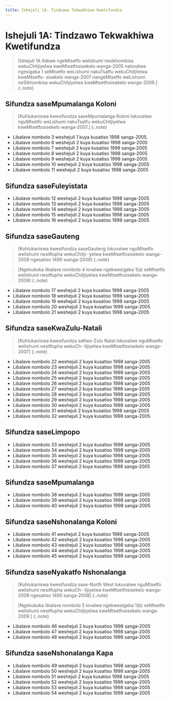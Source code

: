 ```yaml
---
title: Ishejuli 1A. Tindzawo Tekwakhiwa Kwetifundza
---
```


# Ishejuli 1A: Tindzawo Tekwakhiwa Kwetifundza

> [Ishejuli 1A ifakwe ngeMtsetfo welishumi nesikhombisa wekuChitjiyelwa kweMtsetfosisekelo wanga-2005 nalovalwe ngesigaba 1 seMtsetfo weLishumi nakuTsatfu wekuChitjilelwa kweMtsetfo- sisekelo wanga-2007 nangeMtsetfo weLishumi neSikhombisa wekuChitjiyelwa kweMtsetfosisekelo wanga-2009.]
{:.note}

## Sifundza saseMpumalanga Koloni

> [Kuhlukaniswa kwesifundza saseMpumalanga Koloni lokuvalwe nguMtsetfo weLishumi nakuTsatfu wekuChitjiyelwa kweMtsetfosisekelo wanga-2007.]
{:.note}

*	Libalave nombolo 3 weshejuli 1 kuya kusatiso 1998 sanga-2005.
*	Libalave nombolo 6 weshejuli 2 kuya kusatiso 1998 sanga-2005
*	Libalave nombolo 7 weshejuli 2 kuya kusatiso 1998 sanga-2005
*	Libalave nombolo 8 weshejuli 2 kuya kusatiso 1998 sanga-2005
*	Libalave nombolo 9 weshejuli 2 kuya kusatiso 1998 sanga-2005
*	Libalave nombolo 10 weshejuli 2 kuya kusatiso 1998 sanga-2005
*	Libalave nombolo 11 weshejuli 2 kuya kusatiso 1998 sanga-2005

## Sifundza saseFuleyistata

*	Libalave nombolo 12 weshejuli 2 kuya kusatiso 1998 sanga-2005
*	Libalave nombolo 13 weshejuli 2 kuya kusatiso 1998 sanga-2005
*	Libalave nombolo 14 weshejuli 2 kuya kusatiso 1998 sanga-2005
*	Libalave nombolo 15 weshejuli 2 kuya kusatiso 1998 sanga-2005
*	Libalave nombolo 16 weshejuli 2 kuya kusatiso 1998 sanga-2005

## Sifundza saseGauteng

> [Kuhlukaniswa kwesifundza saseGauteng lokuvalwe nguMtsetfo welishumi nesitfupha wekuChitji- yelwa kweMtsetfosisekelo wanga-2009 ngesatiso 1490 wanga-2008]
{:.note}

> [Ngekubuka libalave nombolo 4 lovalwe ngekwesigaba 1(a) seMtsetfo welishumi nesitfupha wekuChitjiyelwa kweMtsetfosisekelo wanga-2009]
{:.note}

*	Libalave nombolo 17 weshejuli 2 kuya kusatiso 1998 sanga-2005
*	Libalave nombolo 18 weshejuli 2 kuya kusatiso 1998 sanga-2005
*	Libalave nombolo 19 weshejuli 2 kuya kusatiso 1998 sanga-2005
*	Libalave nombolo 20 weshejuli 2 kuya kusatiso 1998 sanga-2005
*	Libalave nombolo 21 weshejuli 2 kuya kusatiso 1998 sanga-2005

## Sifundza saseKwaZulu-Natali

> [Kuhlukaniswa kwesifundza saKwa-Zulu Natal lokuvalwe nguMtsetfo welishumi nesitfupha wekuCh- itjiyelwa kweMtsetfosisekelo wanga-2007]
{:.note}

*	Libalave nombolo 22 weshejuli 2 kuya kusatiso 1998 sanga-2005
*	Libalave nombolo 23 weshejuli 2 kuya kusatiso 1998 sanga-2005
*	Libalave nombolo 24 weshejuli 2 kuya kusatiso 1998 sanga-2005
*	Libalave nombolo 25 weshejuli 2 kuya kusatiso 1998 sanga-2005
*	Libalave nombolo 26 weshejuli 2 kuya kusatiso 1998 sanga-2005
*	Libalave nombolo 27 weshejuli 2 kuya kusatiso 1998 sanga-2005
*	Libalave nombolo 28 weshejuli 2 kuya kusatiso 1998 sanga-2005
*	Libalave nombolo 29 weshejuli 2 kuya kusatiso 1998 sanga-2005
*	Libalave nombolo 30 weshejuli 2 kuya kusatiso 1998 sanga-2005
*	Libalave nombolo 31 weshejuli 2 kuya kusatiso 1998 sanga-2005
*	Libalave nombolo 32 weshejuli 2 kuya kusatiso 1998 sanga-2005

## Sifundza saseLimpopo

*	Libalave nombolo 33 weshejuli 2 kuya kusatiso 1998 sanga-2005
*	Libalave nombolo 34 weshejuli 2 kuya kusatiso 1998 sanga-2005
*	Libalave nombolo 35 weshejuli 2 kuya kusatiso 1998 sanga-2005
*	Libalave nombolo 36 weshejuli 2 kuya kusatiso 1998 sanga-2005
*	Libalave nombolo 37 weshejuli 2 kuya kusatiso 1998 sanga-2005

## Sifundza saseMpumalanga

*	Libalave nombolo 38 weshejuli 2 kuya kusatiso 1998 sanga-2005
*	Libalave nombolo 39 weshejuli 2 kuya kusatiso 1998 sanga-2005
*	Libalave nombolo 40 weshejuli 2 kuya kusatiso 1998 sanga-2005

## Sifundza saseNshonalanga Koloni

*	Libalave nombolo 41 weshejuli 2 kuya kusatiso 1998 sanga-2005
*	Libalave nombolo 42 weshejuli 2 kuya kusatiso 1998 sanga-2005
*	Libalave nombolo 43 weshejuli 2 kuya kusatiso 1998 sanga-2005
*	Libalave nombolo 44 weshejuli 2 kuya kusatiso 1998 sanga-2005
*	Libalave nombolo 45 weshejuli 2 kuya kusatiso 1998 sanga-2005

## Sifundza saseNyakatfo Nshonalanga

> [Kuhlukaniswa kwesifundza sase-North West lokuvalwe nguMtsetfo welishumi nesitfupha wekuCh- itjiyelwa kweMtsetfosisekelo wanga-2009 ngesatiso 1490 sanga-2008]
{:.note}

> [Ngekubuka libalave nombolo 5 lovalwe ngekwesigaba 1(b) seMtsetfo welishumi nesitfupha wekuChitjiyelwa kweMtsetfosisekelo wanga-2009 ]
{:.note}

*	Libalave nombolo 46 weshejuli 2 kuya kusatiso 1998 sanga-2005
*	Libalave nombolo 47 weshejuli 2 kuya kusatiso 1998 sanga-2005
*	Libalave nombolo 48 weshejuli 2 kuya kusatiso 1998 sanga-2005

## Sifundza saseNshonalanga Kapa

*	Libalave nombolo 49 weshejuli 2 kuya kusatiso 1998 sanga-2005
*	Libalave nombolo 50 weshejuli 2 kuya kusatiso 1998 sanga-2005
*	Libalave nombolo 51 weshejuli 2 kuya kusatiso 1998 sanga-2005
*	Libalave nombolo 52 weshejuli 2 kuya kusatiso 1998 sanga-2005
*	Libalave nombolo 53 weshejuli 2 kuya kusatiso 1998 sanga-2005
*	Libalave nombolo 54 weshejuli 2 kuya kusatiso 1998 sanga-2005
